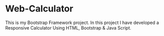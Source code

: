 # Web-Calculator
This is my Bootstrap Framework project. In this project I have developed a Responsive Calculator Using HTML, Bootstrap &amp;  Java Script. 
